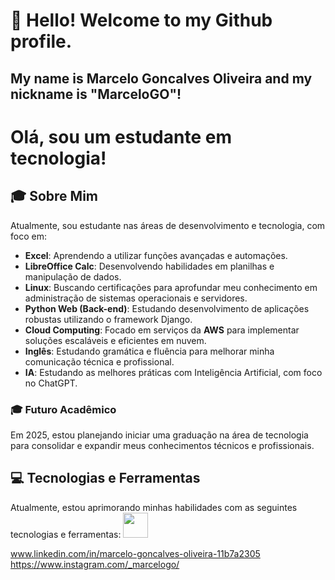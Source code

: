 # 👋 Hello! Welcome to my Github profile.
## My name is Marcelo Goncalves Oliveira and my nickname is "MarceloGO"!

# Olá, sou um estudante em tecnologia!

## 🎓 Sobre Mim
Atualmente, sou estudante nas áreas de desenvolvimento e tecnologia, com foco em:

- **Excel**: Aprendendo a utilizar funções avançadas e automações.
- **LibreOffice Calc**: Desenvolvendo habilidades em planilhas e manipulação de dados.
- **Linux**: Buscando certificações para aprofundar meu conhecimento em administração de sistemas operacionais e servidores.
- **Python Web (Back-end)**: Estudando desenvolvimento de aplicações robustas utilizando o framework Django.
- **Cloud Computing**: Focado em serviços da **AWS** para implementar soluções escaláveis e eficientes em nuvem.
- **Inglês**: Estudando gramática e fluência para melhorar minha comunicação técnica e profissional.
- **IA**: Estudando as melhores práticas com Inteligência Artificial, com foco no ChatGPT.

### 🎓 Futuro Acadêmico
Em 2025, estou planejando iniciar uma graduação na área de tecnologia para consolidar e expandir meus conhecimentos técnicos e profissionais.

## 💻 Tecnologias e Ferramentas
Atualmente, estou aprimorando minhas habilidades com as seguintes tecnologias e ferramentas:
<img loading="lazy" src="https://cdn.jsdelivr.net/gh/devicons/devicon/icons/git/git-original.svg" width="40" height="40"/>





www.linkedin.com/in/marcelo-goncalves-oliveira-11b7a2305       https://www.instagram.com/_marcelogo/                           






